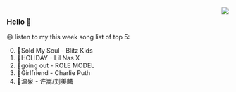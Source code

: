 <img align="right"  src="https://github-readme-stats.vercel.app/api/top-langs/?username=sohyunQVQ" />

### Hello 👋

😄 listen to my this week song list of top 5:

0. 🌈Sold My Soul - Blitz Kids
1. 🌈HOLIDAY - Lil Nas X
2. 🌈going out - ROLE MODEL
3. 🌈Girlfriend - Charlie Puth
4. 🌈温泉 - 许嵩/刘美麟

